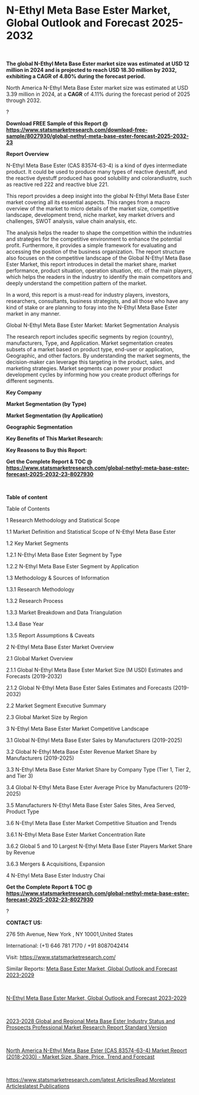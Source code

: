 <h1>N-Ethyl Meta Base Ester Market, Global Outlook and Forecast 2025-2032</h1><br/><p><strong>The global N-Ethyl Meta Base Ester market size was estimated at USD 12 million in 2024 and is projected to reach USD 18.30 million by 2032, exhibiting a <strong>CAGR</strong> of 4.80% during the forecast period.</strong></p>
 
 
 
 <p>North America N-Ethyl Meta Base Ester market size was estimated at USD 3.39 million in 2024, at a <strong>CAGR</strong> of 4.11% during the forecast period of 2025 through 2032.</p>
 
 
 
 <p>? </p>
 
 
 
 <p><strong>Download FREE Sample of this Report @ <a href="https://www.statsmarketresearch.com/download-free-sample/8027930/global-nethyl-meta-base-ester-forecast-2025-2032-23">https://www.statsmarketresearch.com/download-free-sample/8027930/global-nethyl-meta-base-ester-forecast-2025-2032-23</a></strong></p>
 
 
 
 <p><strong>Report Overview</strong></p>
 
 
 
 <p>N-Ethyl Meta Base Ester (CAS 83574-63-4) is a kind of dyes intermediate product. It could be used to produce many types of reactive dyestuff, and the reactive dyestuff produced has good solubility and colorandlustre, such as reactive red 222 and reactive blue 221.</p>
 
 
 
 <p>This report provides a deep insight into the global N-Ethyl Meta Base Ester market covering all its essential aspects. This ranges from a macro overview of the market to micro details of the market size, competitive landscape, development trend, niche market, key market drivers and challenges, SWOT analysis, value chain analysis, etc.</p>
 
 
 
 <p>The analysis helps the reader to shape the competition within the industries and strategies for the competitive environment to enhance the potential profit. Furthermore, it provides a simple framework for evaluating and accessing the position of the business organization. The report structure also focuses on the competitive landscape of the Global N-Ethyl Meta Base Ester Market, this report introduces in detail the market share, market performance, product situation, operation situation, etc. of the main players, which helps the readers in the industry to identify the main competitors and deeply understand the competition pattern of the market.</p>
 
 
 
 <p>In a word, this report is a must-read for industry players, investors, researchers, consultants, business strategists, and all those who have any kind of stake or are planning to foray into the N-Ethyl Meta Base Ester market in any manner.</p>
 
 
 
 <p>Global N-Ethyl Meta Base Ester Market: Market Segmentation Analysis</p>
 
 
 
 <p>The research report includes specific segments by region (country), manufacturers, Type, and Application. Market segmentation creates subsets of a market based on product type, end-user or application, Geographic, and other factors. By understanding the market segments, the decision-maker can leverage this targeting in the product, sales, and marketing strategies. Market segments can power your product development cycles by informing how you create product offerings for different segments.</p>
 
 
 
 <p><strong>Key Company</strong></p>
 
 
 
 <p><strong>Market Segmentation (by Type)</strong></p>
 
 
 
 <p><strong>Market Segmentation (<strong>by Application</strong>)</strong></p>
 
 
 
 <p><strong>Geographic Segmentation</strong></p>
 
 
 
 <p><strong>Key Benefits of This Market Research:</strong></p>
 
 
 
 <p><strong>Key <strong>Reasons to Buy</strong> this Report:</strong></p>
 
 
 
 <div><b>Get the Complete Report & TOC @ <a href="https://www.statsmarketresearch.com/global-nethyl-meta-base-ester-forecast-2025-2032-23-8027930">https://www.statsmarketresearch.com/global-nethyl-meta-base-ester-forecast-2025-2032-23-8027930</a></b></div>
 
 
 
 <p><br />
 
 <b>Table of content</b></p>
 
 
 
 <p>Table of Contents<br />
 
 1 Research Methodology and Statistical Scope<br />
 
 1.1 Market Definition and Statistical Scope of N-Ethyl Meta Base Ester<br />
 
 1.2 Key Market Segments<br />
 
 1.2.1 N-Ethyl Meta Base Ester Segment by Type<br />
 
 1.2.2 N-Ethyl Meta Base Ester Segment by Application<br />
 
 1.3 Methodology & Sources of Information<br />
 
 1.3.1 Research Methodology<br />
 
 1.3.2 Research Process<br />
 
 1.3.3 Market Breakdown and Data Triangulation<br />
 
 1.3.4 Base Year<br />
 
 1.3.5 Report Assumptions & Caveats<br />
 
 2 N-Ethyl Meta Base Ester Market Overview<br />
 
 2.1 Global Market Overview<br />
 
 2.1.1 Global N-Ethyl Meta Base Ester Market Size (M USD) Estimates and Forecasts (2019-2032)<br />
 
 2.1.2 Global N-Ethyl Meta Base Ester Sales Estimates and Forecasts (2019-2032)<br />
 
 2.2 Market Segment Executive Summary<br />
 
 2.3 Global Market Size by Region<br />
 
 3 N-Ethyl Meta Base Ester Market Competitive Landscape<br />
 
 3.1 Global N-Ethyl Meta Base Ester Sales by Manufacturers (2019-2025)<br />
 
 3.2 Global N-Ethyl Meta Base Ester Revenue Market Share by Manufacturers (2019-2025)<br />
 
 3.3 N-Ethyl Meta Base Ester Market Share by Company Type (Tier 1, Tier 2, and Tier 3)<br />
 
 3.4 Global N-Ethyl Meta Base Ester Average Price by Manufacturers (2019-2025)<br />
 
 3.5 Manufacturers N-Ethyl Meta Base Ester Sales Sites, Area Served, Product Type<br />
 
 3.6 N-Ethyl Meta Base Ester Market Competitive Situation and Trends<br />
 
 3.6.1 N-Ethyl Meta Base Ester Market Concentration Rate<br />
 
 3.6.2 Global 5 and 10 Largest N-Ethyl Meta Base Ester Players Market Share by Revenue<br />
 
 3.6.3 Mergers & Acquisitions, Expansion<br />
 
 4 N-Ethyl Meta Base Ester Industry Chai</p>
 
 
 
 <div><b>Get the Complete Report & TOC @ <a href="https://www.statsmarketresearch.com/global-nethyl-meta-base-ester-forecast-2025-2032-23-8027930">https://www.statsmarketresearch.com/global-nethyl-meta-base-ester-forecast-2025-2032-23-8027930</a></b></div>
 
 
 
 <p>? </p>
 
 
 
 <p><b>CONTACT US:</b><br />
 
 276 5th Avenue, New York , NY 10001,United States<br />
 
 International: (+1) 646 781 7170 / +91 8087042414<br />
 
 Visit: <a href="https://www.statsmarketresearch.com/">https://www.statsmarketresearch.com/</a><br />
 
 Similar Reports: <a href="https://www.statsmarketresearch.com/global-nethyl-meta-base-ester-forecast-2025-2032-23-8027930">Meta Base Ester Market, Global Outlook and Forecast 2023-2029</a><br />
 
 <br />
 
 <a href="https://www.statsmarketresearch.com/global-nethyl-meta-base-ester-forecast-2025-2032-23-8027930">N-Ethyl Meta Base Ester Market, Global Outlook and Forecast 2023-2029</a><br />
 
 <br />
 
 <a href="https://www.statsmarketresearch.com/global-nethyl-meta-base-ester-forecast-2025-2032-23-8027930">2023-2028 Global and Regional Meta Base Ester Industry Status and Prospects Professional Market Research Report Standard Version</a><br />
 
 <br />
 
 <a href="https://www.statsmarketresearch.com/global-nethyl-meta-base-ester-forecast-2025-2032-23-8027930">North America N-Ethyl Meta Base Ester (CAS 83574-63-4) Market Report (2018-2030) - Market Size, Share, Price, Trend and Forecast</a><br />
 
 <br />
 
 <a href="https://gyeongbokgung.com">https://www.statsmarketresearch.com/</a><a href="https://hallyeomaritime.com">latest Articles</a><a href="https://jingwansa.com">Read More</a><a href="https://nguoiviet.jp/">latest Articles</a><a href="https://www.intelmarketresearch.com/">latest Publications</a></p>